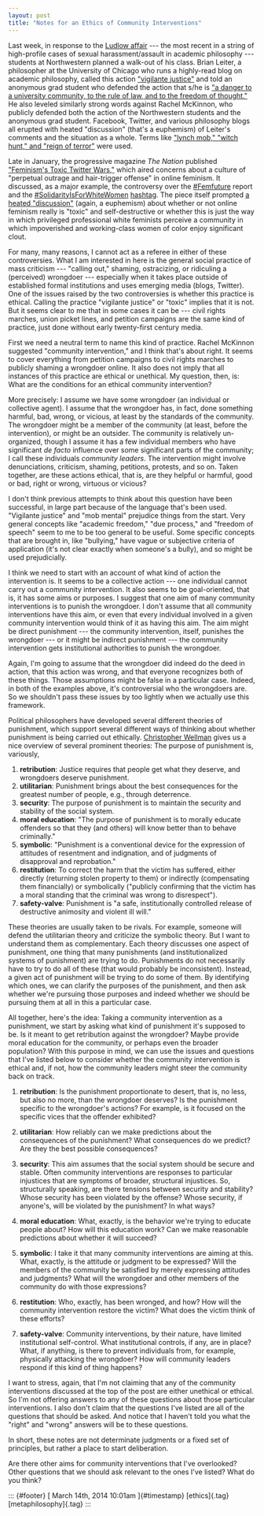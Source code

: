 ```yaml
---
layout: post
title: "Notes for an Ethics of Community Interventions"
---
```



Last week, in response to the [Ludlow affair](http://www.chicagotribune.com/news/local/suburbs/evanston_skokie_morton_grove/chi-northwestern-professor-not-to-teach-rest-of-quarter-20140305,0,5859112.story) --- the most recent in a string of high-profile cases of sexual harassment/assault in academic philosophy --- students at Northwestern planned a walk-out of his class. Brian Leiter, a philosopher at the University of Chicago who runs a highly-read blog on academic philosophy, called this action ["vigilante justice"](http://leiterreports.typepad.com/blog/2014/03/vigilante-justice-triumphs-at-northwestern.html) and told an anonymous grad student who defended the action that s/he is ["a danger to a university community, to the rule of law, and to the freedom of thought."](http://feministphilosophers.wordpress.com/2014/03/06/on-ludlow-northwestern-and-the-ethics-of-teaching/#comment-95591) He also leveled similarly strong words against Rachel McKinnon, who publicly defended both the action of the Northwestern students and the anonymous grad student. Facebook, Twitter, and various philosophy blogs all erupted with heated "discussion" (that's a euphemism) of Leiter's comments and the situation as a whole. Terms like ["lynch mob," "witch hunt," and "reign of terror"](http://feministphilosophers.wordpress.com/2014/03/10/philosophys-moral-panic/) were used.

Late in January, the progressive magazine *The Nation* published ["Feminism's Toxic Twitter Wars,"](http://www.thenation.com/article/178140/feminisms-toxic-twitter-wars) which aired concerns about a culture of "perpetual outrage and hair-trigger offense" in online feminism. It discussed, as a major example, the controversy over the [\#Femfuture](http://bcrw.barnard.edu/publications/femfuture-online-revolution/) report and the [\#SolidarityIsForWhiteWomen](http://jezebel.com/our-favorite-solidarityisforwhitewomen-tweets-1125272401) [hashtag](https://twitter.com/search?q=%23solidarityisforwhitewomen&src=typd&f=realtime). The piece itself prompted [a heated "discussion"](http://www.npr.org/blogs/codeswitch/2014/02/06/272455489/mean-girls-online-can-we-draw-a-line-in-social-media) (again, a euphemism) about whether or not online feminism really is "toxic" and self-destructive or whether this is just the way in which privileged professional white feminists perceive a community in which impoverished and working-class women of color enjoy significant clout.

For many, many reasons, I cannot act as a referee in either of these controversies. What I am interested in here is the general social practice of mass criticism --- "calling out," shaming, ostracizing, or ridiculing a (perceived) wrongdoer --- especially when it takes place outside of established formal institutions and uses emerging media (blogs, Twitter). One of the issues raised by the two controversies is whether this practice is ethical. Calling the practice "vigilante justice" or "toxic" implies that it is not. But it seems clear to me that in some cases it can be --- civil rights marches, union picket lines, and petition campaigns are the same kind of practice, just done without early twenty-first century media.

First we need a neutral term to name this kind of practice. Rachel McKinnon suggested "community intervention," and I think that's about right. It seems to cover everything from petition campaigns to civil rights marches to publicly shaming a wrongdoer online. It also does not imply that all instances of this practice are ethical or unethical. My question, then, is: What are the conditions for an ethical community intervention?

More precisely: I assume we have some wrongdoer (an individual or collective agent). I assume that the wrongdoer has, in fact, done something harmful, bad, wrong, or vicious, at least by the standards of the community. The wrongdoer might be a member of the community (at least, before the intervention), or might be an outsider. The community is relatively un-organized, though I assume it has a few individual members who have significant *de facto* influence over some significant parts of the community; I call these individuals *community leaders*. The intervention might involve denunciations, criticism, shaming, petitions, protests, and so on. Taken together, are these actions ethical, that is, are they helpful or harmful, good or bad, right or wrong, virtuous or vicious?

I don't think previous attempts to think about this question have been successful, in large part because of the language that's been used. "Vigilante justice" and "mob mental" prejudice things from the start. Very general concepts like "academic freedom," "due process," and "freedom of speech" seem to me to be too general to be useful. Some specific concepts that are brought in, like "bullying," have vague or subjective criteria of application (it's not clear exactly when someone's a bully), and so might be used prejudicially.

I think we need to start with an account of what kind of action the intervention is. It seems to be a collective action --- one individual cannot carry out a community intervention. It also seems to be goal-oriented, that is, it has some aims or purposes. I suggest that one aim of many community interventions is to punish the wrongdoer. I don't assume that all community interventions have this aim, or even that every individual involved in a given community intervention would think of it as having this aim. The aim might be direct punishment --- the community intervention, itself, punishes the wrongdoer --- or it might be indirect punishment --- the community intervention gets institutional authorities to punish the wrongdoer.

Again, I'm going to assume that the wrongdoer did indeed do the deed in action, that this action was wrong, and that everyone recognizes both of these things. Those assumptions might be false in a particular case. Indeed, in both of the examples above, it's controversial who the wrongdoers are. So we shouldn't pass these issues by too lightly when we actually use this framework.

Political philosophers have developed several different theories of punishment, which support several different ways of thinking about whether punishment is being carried out ethically. [Christopher Wellman](http://www.jstor.org/discover/10.2307/3810992?uid=2&uid=4&sid=21103725474373) gives us a nice overview of several prominent theories: The purpose of punishment is, variously,

1.  **retribution**: Justice requires that people get what they deserve, and wrongdoers deserve punishment.
2.  **utilitarian**: Punishment brings about the best consequences for the greatest number of people, e.g., through deterrence.
3.  **security**: The purpose of punishment is to maintain the security and stability of the social system.
4.  **moral education**: "The purpose of punishment is to morally educate offenders so that they (and others) will know better than to behave criminally."
5.  **symbolic**: "Punishment is a conventional device for the expression of attitudes of resentment and indignation, and of judgments of disapproval and reprobation."
6.  **restitution**: To correct the harm that the victim has suffered, either directly (returning stolen property to them) or indirectly (compensating them financially) or symbolically ("publicly confirming that the victim has a moral standing that the criminal was wrong to disrespect").
7.  **safety-valve**: Punishment is "a safe, institutionally controlled release of destructive animosity and violent ill will."

These theories are usually taken to be rivals. For example, someone will defend the utilitarian theory and criticize the symbolic theory. But I want to understand them as complementary. Each theory discusses one aspect of punishment, one thing that many punishments (and institutionalized systems of punishment) are trying to do. Punishments do not necessarily have to try to do all of these (that would probably be inconsistent). Instead, a given act of punishment will be trying to do some of them. By identifying which ones, we can clarify the purposes of the punishment, and then ask whether we're pursuing those purposes and indeed whether we should be pursuing them at all in this a particular case.

All together, here's the idea: Taking a community intervention as a punishment, we start by asking what kind of punishment it's supposed to be. Is it meant to get retribution against the wrongdoer? Maybe provide moral education for the community, or perhaps even the broader population? With this purpose in mind, we can use the issues and questions that I've listed below to consider whether the community intervention is ethical and, if not, how the community leaders might steer the community back on track.

1.  **retribution**: Is the punishment proportionate to desert, that is, no less, but also no more, than the wrongdoer deserves? Is the punishment specific to the wrongdoer's actions? For example, is it focused on the specific vices that the offender exhibited?

2.  **utilitarian**: How reliably can we make predictions about the consequences of the punishment? What consequences do we predict? Are they the best possible consequences?

3.  **security**: This aim assumes that the social system should be secure and stable. Often community interventions are responses to particular injustices that are symptoms of broader, structural injustices. So, structurally speaking, are there tensions between security and stability? Whose security has been violated by the offense? Whose security, if anyone's, will be violated by the punishment? In what ways?

4.  **moral education**: What, exactly, is the behavior we're trying to educate people about? How will this education work? Can we make reasonable predictions about whether it will succeed?

5.  **symbolic**: I take it that many community interventions are aiming at this. What, exactly, is the attitude or judgment to be expressed? Will the members of the community be satisfied by merely expressing attitudes and judgments? What will the wrongdoer and other members of the community do with those expressions?

6.  **restitution**: Who, exactly, has been wronged, and how? How will the community intervention restore the victim? What does the victim think of these efforts?

7.  **safety-valve**: Community interventions, by their nature, have limited institutional self-control. What institutional controls, if any, are in place? What, if anything, is there to prevent individuals from, for example, physically attacking the wrongdoer? How will community leaders respond if this kind of thing happens?

I want to stress, again, that I'm not claiming that any of the community interventions discussed at the top of the post are either unethical or ethical. So I'm not offering answers to any of these questions about those particular interventions. I also don't claim that the questions I've listed are all of the questions that should be asked. And notice that I haven't told you what the "right" and "wrong" answers will be to these questions.

In short, these notes are not determinate judgments or a fixed set of principles, but rather a place to start deliberation.

Are there other aims for community interventions that I've overlooked? Other questions that we should ask relevant to the ones I've listed? What do you think?

::: {#footer}
[ March 14th, 2014 10:01am ]{#timestamp} [ethics]{.tag} [metaphilosophy]{.tag}
:::
